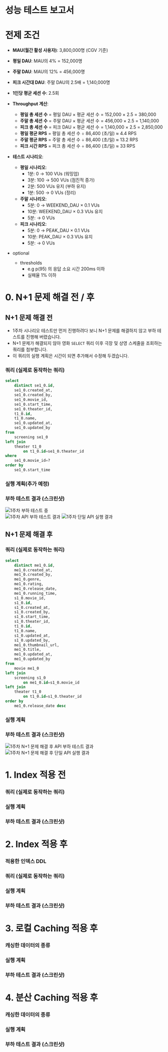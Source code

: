 # 성능 테스트 보고서

# 전제 조건

- **MAU(월간 활성 사용자)**: 3,800,000명 (CGV 기준)
- **평일 DAU**: MAU의 4% = 152,000명
- **주말 DAU**: MAU의 12% = 456,000명
- **피크 시간대 DAU**: 주말 DAU의 2.5배 = 1,140,000명
- **1인당 평균 세션 수**: 2.5회
- **Throughput 계산**:
    - **평일 총 세션 수** = 평일 DAU × 평균 세션 수 = 152,000 × 2.5 = 380,000
    - **주말 총 세션 수** = 주말 DAU × 평균 세션 수 = 456,000 × 2.5 = 1,140,000
    - **피크 총 세션 수** = 피크 DAU × 평균 세션 수 = 1,140,000 × 2.5 = 2,850,000
    - **평일 평균 RPS** = 평일 총 세션 수 ÷ 86,400 (초/일) ≈ 4.4 RPS
    - **주말 평균 RPS** = 주말 총 세션 수 ÷ 86,400 (초/일) ≈ 13.2 RPS
    - **피크 시간 RPS** = 피크 총 세션 수 ÷ 86,400 (초/일) ≈ 33 RPS

- **테스트 시나리오**:
    - **평일 시나리오**: 
        - 1분: 0 → 100 VUs (워밍업)
        - 3분: 100 → 500 VUs (점진적 증가)
        - 2분: 500 VUs 유지 (부하 유지)
        - 1분: 500 → 0 VUs (정리)
    - **주말 시나리오**:
        - 5분: 0 → WEEKEND_DAU × 0.1 VUs
        - 10분: WEEKEND_DAU × 0.3 VUs 유지
        - 5분: → 0 VUs
    - **피크 시나리오**:
        - 5분: 0 → PEAK_DAU × 0.1 VUs
        - 10분: PEAK_DAU × 0.3 VUs 유지
        - 5분: → 0 VUs

- optional
    - thresholds
        - e.g p(95) 의 응답 소요 시간 200ms 이하
        - 실패율 1% 이하

# 0. N+1 문제 해결 전 / 후

## N+1 문제 해결 전
- 1주차 시나리오 테스트만 먼저 진행하려다 보니 N+1 문제를 해결하지 않고 부하 테스트를 진행해 버렸습니다.
- N+1 문제가 해결되지 않아 영화 `SELECT` 쿼리 이후 극장 및 상영 스케줄을 조회하는 쿼리를 첨부합니다.
- 이 쿼리의 실행 계획은 시간이 되면 추가해서 수정해 두겠습니다.

### 쿼리 (실제로 동작하는 쿼리)
```sql
select
    distinct se1_0.id,
    se1_0.created_at,
    se1_0.created_by,
    se1_0.movie_id,
    se1_0.start_time,
    se1_0.theater_id,
    t1_0.id,
    t1_0.name,
    se1_0.updated_at,
    se1_0.updated_by 
from
    screening se1_0 
left join
    theater t1_0 
        on t1_0.id=se1_0.theater_id 
where
    se1_0.movie_id=? 
order by
    se1_0.start_time
```
### 실행 계획(추가 예정)

### 부하 테스트 결과 (스크린샷)
![1주차 부하 테스트 중](https://github.com/jjh94210/redis_1st/raw/main/web/src/test/img/1%EC%A3%BC%EC%B0%A8%20API%20%EB%B6%80%ED%95%98%20%ED%85%8C%EC%8A%A4%ED%8A%B8%20%EC%A7%84%ED%96%89%20%EC%A4%91.png)  
![1주차 API 부하 테스트 결과](https://github.com/jjh94210/redis_1st/raw/main/web/src/test/img/1%EC%A3%BC%EC%B0%A8%20API%20%EB%B6%80%ED%95%98%20%ED%85%8C%EC%8A%A4%ED%8A%B8%20%EA%B2%B0%EA%B3%BC.png)
![1주차 단일 API 실행 결과](https://github.com/jjh94210/redis_1st/raw/main/web/src/test/img/1%EC%A3%BC%EC%B0%A8%20%EB%8B%A8%EC%9D%BC%20API%20%EC%8B%A4%ED%96%89%20%EA%B2%B0%EA%B3%BC.png)

## N+1 문제 해결 후

### 쿼리 (실제로 동작하는 쿼리)
```sql
select
    distinct me1_0.id,
    me1_0.created_at,
    me1_0.created_by,
    me1_0.genre,
    me1_0.rating,
    me1_0.release_date,
    me1_0.running_time,
    s1_0.movie_id,
    s1_0.id,
    s1_0.created_at,
    s1_0.created_by,
    s1_0.start_time,
    s1_0.theater_id,
    t1_0.id,
    t1_0.name,
    s1_0.updated_at,
    s1_0.updated_by,
    me1_0.thumbnail_url,
    me1_0.title,
    me1_0.updated_at,
    me1_0.updated_by 
from
    movie me1_0 
left join
    screening s1_0 
        on me1_0.id=s1_0.movie_id 
left join
    theater t1_0 
        on t1_0.id=s1_0.theater_id 
order by
    me1_0.release_date desc
```

### 실행 계획

### 부하 테스트 결과 (스크린샷)
![1주차 N+1 문제 해결 후 API 부하 테스트 결과](https://github.com/jjh94210/redis_1st/raw/main/web/src/test/img/1%EC%A3%BC%EC%B0%A8%20N%2B1%20%EB%AC%B8%EC%A0%9C%20%ED%95%B4%EA%B2%B0%20%ED%9B%84%20API%20%EB%B6%80%ED%95%98%20%ED%85%8C%EC%8A%A4%ED%8A%B8%20%EA%B2%B0%EA%B3%BC.png)  
![1주차 N+1 문제 해결 후 단일 API 실행 결과](https://github.com/jjh94210/redis_1st/raw/main/web/src/test/img/1%EC%A3%BC%EC%B0%A8%20N%2B1%20%EB%AC%B8%EC%A0%9C%20%ED%95%B4%EA%B2%B0%20%ED%9B%84%20%EB%8B%A8%EC%9D%BC%20API%20%EC%8B%A4%ED%96%89%20%EA%B2%B0%EA%B3%BC.png)

# 1. Index 적용 전

### 쿼리 (실제로 동작하는 쿼리)

### 실행 계획

### 부하 테스트 결과 (스크린샷)

# 2. Index 적용 후

### 적용한 인덱스 DDL

### 쿼리 (실제로 동작하는 쿼리)

### 실행 계획

### 부하 테스트 결과 (스크린샷)

# 3. 로컬 Caching 적용 후

### 캐싱한 데이터의 종류

### 실행 계획

### 부하 테스트 결과 (스크린샷)

# 4. 분산 Caching 적용 후

### 캐싱한 데이터의 종류

### 실행 계획

### 부하 테스트 결과 (스크린샷)
